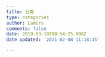 ```yaml
---
title: 分类
type: categories
author: Lamirs
comments: false
date: 2019-03-10T00:54:25.000Z
date updated: '2021-02-08 11:18:35'

---
```

